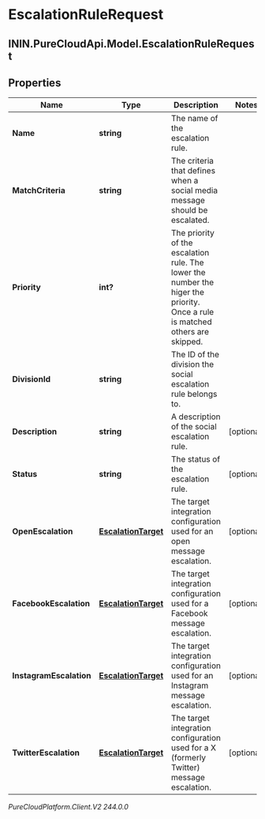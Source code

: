 # EscalationRuleRequest

## ININ.PureCloudApi.Model.EscalationRuleRequest

## Properties

|Name | Type | Description | Notes|
|------------ | ------------- | ------------- | -------------|
| **Name** | **string** | The name of the escalation rule. | |
| **MatchCriteria** | **string** | The criteria that defines when a social media message should be escalated. | |
| **Priority** | **int?** | The priority of the escalation rule. The lower the number the higer the priority. Once a rule is matched others are skipped. | |
| **DivisionId** | **string** | The ID of the division the social escalation rule belongs to. | |
| **Description** | **string** | A description of the social escalation rule. | [optional] |
| **Status** | **string** | The status of the escalation rule. | [optional] |
| **OpenEscalation** | [**EscalationTarget**](EscalationTarget) | The target integration configuration used for an open message escalation. | [optional] |
| **FacebookEscalation** | [**EscalationTarget**](EscalationTarget) | The target integration configuration used for a Facebook message escalation. | [optional] |
| **InstagramEscalation** | [**EscalationTarget**](EscalationTarget) | The target integration configuration used for an Instagram message escalation. | [optional] |
| **TwitterEscalation** | [**EscalationTarget**](EscalationTarget) | The target integration configuration used for a X (formerly Twitter) message escalation. | [optional] |



_PureCloudPlatform.Client.V2 244.0.0_
